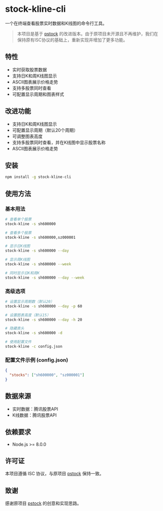 # stock-kline-cli

一个在终端查看股票实时数据和K线图的命令行工具。

> 本项目是基于 [pstock](https://www.npmjs.com/package/pstock) 的改进版本。由于原项目未开源且不再维护，我们在保持原有ISC协议的基础上，重新实现并增加了更多功能。

## 特性

- 实时获取股票数据
- 支持日K和周K线图显示
- ASCII图表展示价格走势
- 支持多股票同时查看
- 可配置显示周期和图表样式

## 改进功能

- 支持日K和周K线图显示
- 可配置显示周期（默认20个周期）
- 可调整图表高度
- 支持多股票同时查看，并在K线图中显示股票名称
- ASCII图表展示价格走势

## 安装

```bash
npm install -g stock-kline-cli
```

## 使用方法

### 基本用法

```bash
# 查看单个股票
stock-kline -s sh600000

# 查看多个股票
stock-kline -s sh600000,sz000001

# 显示日K线图
stock-kline -s sh600000 --day

# 显示周K线图
stock-kline -s sh600000 --week

# 同时显示日K和周K
stock-kline -s sh600000 --day --week
```

### 高级选项

```bash
# 设置显示周期数（默认20）
stock-kline -s sh600000 --day -p 60

# 设置图表高度（默认15）
stock-kline -s sh600000 --day -h 20

# 隐藏表头
stock-kline -s sh600000 -d

# 使用配置文件
stock-kline -c config.json
```

### 配置文件示例 (config.json)

```json
{
  "stocks": ["sh600000", "sz000001"]
}
```

## 数据来源

- 实时数据：腾讯股票API
- K线数据：腾讯股票API

## 依赖要求

- Node.js >= 8.0.0

## 许可证

本项目遵循 ISC 协议，与原项目 [pstock](https://www.npmjs.com/package/pstock) 保持一致。

## 致谢

感谢原项目 [pstock](https://www.npmjs.com/package/pstock) 的创意和实现思路。